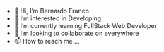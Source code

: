 - 👋 Hi, I’m Bernardo Franco
- 👀 I’m interested in Developing
- 🌱 I’m currently learning FullStack Web Developer
- 💞️ I’m looking to collaborate on everywhere
- 📫 How to reach me ...

<!---
berniifranco/berniifranco is a ✨ special ✨ repository because its `README.md` (this file) appears on your GitHub profile.
You can click the Preview link to take a look at your changes.
--->

